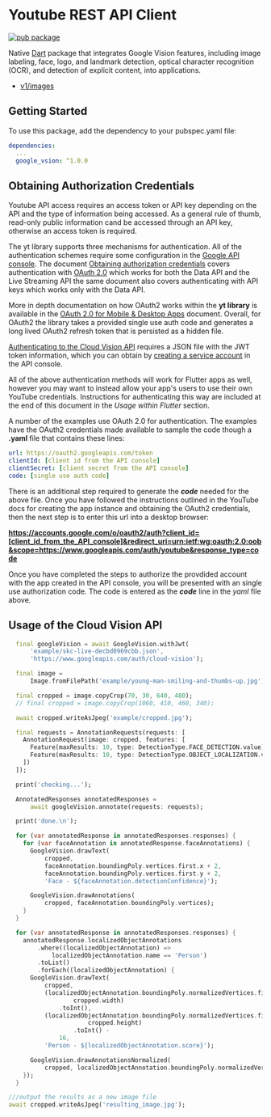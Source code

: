 # Youtube REST API Client

[![pub package](https://img.shields.io/pub/v/google_vision.svg)](https://pub.dartlang.org/packages/google_vision)

Native [Dart](https://dart.dev/) package that integrates Google Vision features, including image labeling, face, logo, and landmark detection, optical character recognition (OCR), and detection of explicit content, into applications.

- [v1/images](https://cloud.google.com/vision/docs/reference/rest/v1/images)

## Getting Started

To use this package, add the dependency to your pubspec.yaml file:

```yaml
dependencies:
  ...
  google_vsion: ^1.0.0
```

## Obtaining Authorization Credentials

Youtube API access requires an access token or API key depending on the API and the type of information being accessed. As a general rule of thumb, read-only public information cand be accessed through an API key, otherwise an access token is required.

The yt library supports three mechanisms for authentication. All of the authentication schemes require some configuration in the [Google API console](https://developers.google.com/youtube/v3/live/registering_an_application). The document [Obtaining authorization credentials](https://developers.google.com/youtube/v3/live/registering_an_application) covers authentication with [OAuth 2.0](https://developers.google.com/identity/protocols/OAuth2) which works for both the Data API and the Live Streaming API the same document also covers authenticating with API keys which works only with the Data API.

More in depth documentation on how OAuth2 works within the **yt library** is available in the [OAuth 2.0 for Mobile & Desktop Apps](https://developers.google.com/identity/protocols/oauth2/native-app) document. Overall, for OAuth2 the library takes a provided single use auth code and generates a long lived OAuth2 refresh token that is persisted as a hidden file.

[Authenticating to the Cloud Vision API](https://cloud.google.com/vision/product-search/docs/auth) requires a JSON file with the JWT token information, which you can obtain by [creating a service account](https://cloud.google.com/iam/docs/creating-managing-service-accounts#creating_a_service_account) in the API console.

All of the above authentication methods will work for Flutter apps as well, however you may want to instead allow your app's users to use their own YouTube credentials. Instructions for authenticating this way are included at the end of this document in the _Usage within Flutter_ section.

A number of the examples use OAuth 2.0 for authentication. The examples have the OAuth2 credentials made available to sample the code though a **.yaml** file that contains these lines:

```yaml
url: https://oauth2.googleapis.com/token
clientId: [client id from the API console]
clientSecret: [client secret from the API console]
code: [single use auth code]
```

There is an additional step required to generate the **_code_** needed for the above file. Once you have followed the instructions outlined in the YouTube docs for creating the app instance and obtaining the OAuth2 credentials, then the next step is to enter this url into a desktop browser:

**https://accounts.google.com/o/oauth2/auth?client_id=[client_id_from_the_API_console]&redirect_uri=urn:ietf:wg:oauth:2.0:oob&scope=https://www.googleapis.com/auth/youtube&response_type=code**

Once you have completed the steps to authorize the provdided account with the app created in the API console, you will be presented with an single use authorization code. The code is entered as the **_code_** line in the _yaml_ file above.

## Usage of the Cloud Vision API

```dart
  final googleVision = await GoogleVision.withJwt(
      'example/skc-live-decbd0969cbb.json',
      'https://www.googleapis.com/auth/cloud-vision');

  final image =
      Image.fromFilePath('example/young-man-smiling-and-thumbs-up.jpg');

  final cropped = image.copyCrop(70, 30, 640, 480);
  // final cropped = image.copyCrop(1060, 410, 460, 340);

  await cropped.writeAsJpeg('example/cropped.jpg');

  final requests = AnnotationRequests(requests: [
    AnnotationRequest(image: cropped, features: [
      Feature(maxResults: 10, type: DetectionType.FACE_DETECTION.value),
      Feature(maxResults: 10, type: DetectionType.OBJECT_LOCALIZATION.value)
    ])
  ]);

  print('checking...');

  AnnotatedResponses annotatedResponses =
      await googleVision.annotate(requests: requests);

  print('done.\n');

  for (var annotatedResponse in annotatedResponses.responses) {
    for (var faceAnnotation in annotatedResponse.faceAnnotations) {
      GoogleVision.drawText(
          cropped,
          faceAnnotation.boundingPoly.vertices.first.x + 2,
          faceAnnotation.boundingPoly.vertices.first.y + 2,
          'Face - ${faceAnnotation.detectionConfidence}');

      GoogleVision.drawAnnotations(
          cropped, faceAnnotation.boundingPoly.vertices);
    }
  }

  for (var annotatedResponse in annotatedResponses.responses) {
    annotatedResponse.localizedObjectAnnotations
        .where((localizedObjectAnnotation) =>
            localizedObjectAnnotation.name == 'Person')
        .toList()
        .forEach((localizedObjectAnnotation) {
      GoogleVision.drawText(
          cropped,
          (localizedObjectAnnotation.boundingPoly.normalizedVertices.first.x *
                  cropped.width)
              .toInt(),
          (localizedObjectAnnotation.boundingPoly.normalizedVertices.first.y *
                      cropped.height)
                  .toInt() -
              16,
          'Person - ${localizedObjectAnnotation.score}');

      GoogleVision.drawAnnotationsNormalized(
          cropped, localizedObjectAnnotation.boundingPoly.normalizedVertices);
    });
  }

///output the results as a new image file
await cropped.writeAsJpeg('resulting_image.jpg');
```
